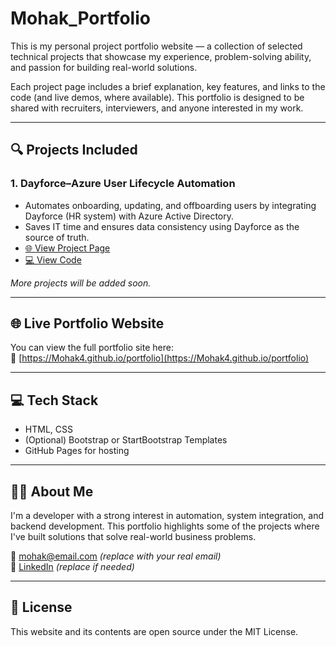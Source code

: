 # Mohak_Portfolio


This is my personal project portfolio website — a collection of selected technical projects that showcase my experience, problem-solving ability, and passion for building real-world solutions.

Each project page includes a brief explanation, key features, and links to the code (and live demos, where available). This portfolio is designed to be shared with recruiters, interviewers, and anyone interested in my work.

---

## 🔍 Projects Included

### 1. **Dayforce–Azure User Lifecycle Automation**
- Automates onboarding, updating, and offboarding users by integrating Dayforce (HR system) with Azure Active Directory.
- Saves IT time and ensures data consistency using Dayforce as the source of truth.
- [🌐 View Project Page](https://Mohak4.github.io/dayforce-azure-project/)
- [💻 View Code](https://github.com/Mohak4/dayforce-azure-project)

*More projects will be added soon.*

---

## 🌐 Live Portfolio Website

You can view the full portfolio site here:  
🔗 [https://Mohak4.github.io/portfolio](https://Mohak4.github.io/portfolio)

---

## 💻 Tech Stack

- HTML, CSS
- (Optional) Bootstrap or StartBootstrap Templates
- GitHub Pages for hosting

---

## 🙋‍♂️ About Me

I'm a developer with a strong interest in automation, system integration, and backend development. This portfolio highlights some of the projects where I've built solutions that solve real-world business problems.

📧 mohak@email.com *(replace with your real email)*  
🔗 [LinkedIn](https://linkedin.com/in/Mohak4) *(replace if needed)*

---

## 📜 License

This website and its contents are open source under the MIT License.
